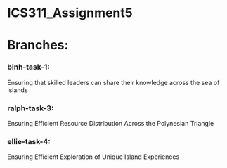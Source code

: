 # ICS311_Assignment5

# Branches: </br>

<h3> binh-task-1: </h3> 
Ensuring that skilled leaders can share their knowledge across the sea of islands </br>

<h3> ralph-task-3: </h3> 
Ensuring Efficient Resource Distribution Across the Polynesian Triangle </br>

<h3> ellie-task-4: </h3> 
Ensuring Efficient Exploration of Unique Island Experiences </br>
